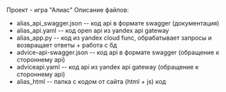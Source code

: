 Проект - игра "Алиас"
Описание файлов:
- alias_api_swagger.json -- код api в формате swagger (документация)
- alias_api.yaml -- код open api из yandex api gateway
- alias_app.py -- код из yandex cloud func, обрабатывает запросы и возвращает ответы + работа с бд
- advice-api-swagger.json -- код api в формате swagger (обращение к стороннему api)
- adviceapi.yaml -- код api из yandex api gateway (обращение к стороннему api)
- alias_html -- папка с кодом от сайта (html + js) код
